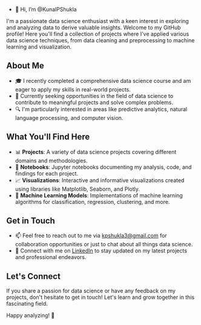 - 👋 Hi, I’m @KunalPShukla

I'm a passionate data science enthusiast with a keen interest in exploring and analyzing data to derive valuable insights. Welcome to my GitHub profile! 
Here you'll find a collection of projects where I've applied various data science techniques, from data cleaning and preprocessing to machine learning and visualization.

## About Me

- 🎓 I recently completed a comprehensive data science course and am eager to apply my skills in real-world projects.
- 💼 Currently seeking opportunities in the field of data science to contribute to meaningful projects and solve complex problems.
- 🔍 I'm particularly interested in areas like predictive analytics, natural language processing, and computer vision.

## What You'll Find Here

- 📊 **Projects**: A variety of data science projects covering different domains and methodologies.
- 📝 **Notebooks**: Jupyter notebooks documenting my analysis, code, and findings for each project.
- 📈 **Visualizations**: Interactive and informative visualizations created using libraries like Matplotlib, Seaborn, and Plotly.
- 🤖 **Machine Learning Models**: Implementations of machine learning algorithms for classification, regression, clustering, and more.

## Get in Touch

- 📫 Feel free to reach out to me via kpshukla3@gmail.com for collaboration opportunities or just to chat about all things data science.
- 💬 Connect with me on [LinkedIn](linkedin.com/in/kunal-shukla-78891288) to stay updated on my latest projects and professional endeavors.

## Let's Connect

If you share a passion for data science or have any feedback on my projects, don't hesitate to get in touch! Let's learn and grow together in this fascinating field.

Happy analyzing! 🚀
